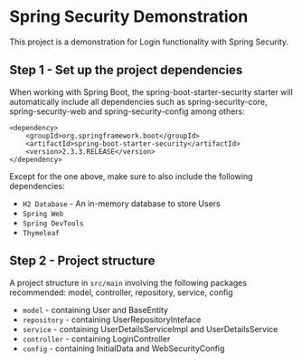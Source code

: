 # Spring Security Demonstration

This project is a demonstration for Login functionality with Spring Security. 

## Step 1 - Set up the project dependencies

When working with Spring Boot, the spring-boot-starter-security starter will automatically include all dependencies such as spring-security-core, spring-security-web and spring-security-config among others:

```
<dependency>
    <groupId>org.springframework.boot</groupId>
    <artifactId>spring-boot-starter-security</artifactId>
    <version>2.3.3.RELEASE</version>
</dependency>
```

Except for the one above, make sure to also include the following dependencies:

* ```H2 Database``` - An in-memory database to store Users 
* ```Spring Web``` 
* ```Spring DevTools``` 
* ```Thymeleaf``` 


## Step 2 - Project structure

A project structure in ```src/main``` involving the following packages recommended: model, controller, repository, service, config

* ```model``` - containing User and BaseEntity
* ```repository``` - containing UserRepositoryInteface
* ```service``` - containing UserDetailsServiceImpl and UserDetailsService
* ```controller``` - containing LoginController
* ```config``` - containing InitialData and WebSecurityConfig
